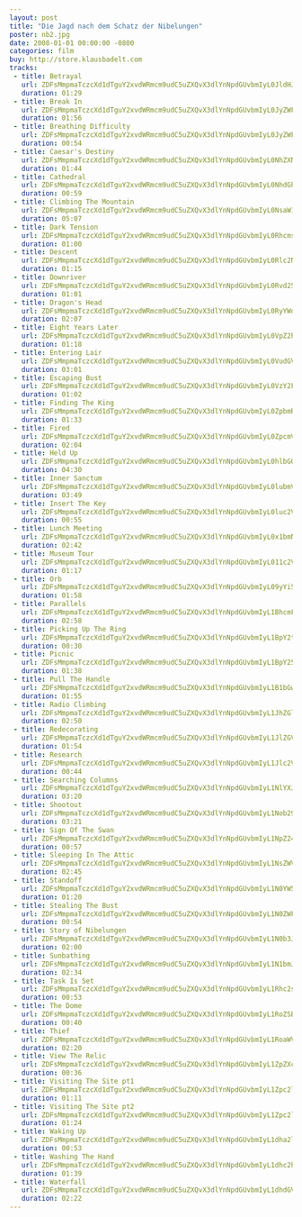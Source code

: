 ```yaml
---
layout: post
title: "Die Jagd nach dem Schatz der Nibelungen"
poster: nb2.jpg
date: 2008-01-01 00:00:00 -0800
categories: film
buy: http://store.klausbadelt.com
tracks:
 - title: Betrayal
   url: ZDFsMmpmaTczcXd1dTguY2xvdWRmcm9udC5uZXQvX3dlYnNpdGUvbmIyL0JldHJheWFsLm1wMw==
   duration: 01:29
 - title: Break In
   url: ZDFsMmpmaTczcXd1dTguY2xvdWRmcm9udC5uZXQvX3dlYnNpdGUvbmIyL0JyZWFrIEluLm1wMw==
   duration: 01:56
 - title: Breathing Difficulty
   url: ZDFsMmpmaTczcXd1dTguY2xvdWRmcm9udC5uZXQvX3dlYnNpdGUvbmIyL0JyZWF0aGluZyBEaWZmaWN1bHR5Lm1wMw==
   duration: 00:54
 - title: Caesar's Destiny
   url: ZDFsMmpmaTczcXd1dTguY2xvdWRmcm9udC5uZXQvX3dlYnNpdGUvbmIyL0NhZXNhcidzIERlc3RpbnkubXAz
   duration: 01:44
 - title: Cathedral
   url: ZDFsMmpmaTczcXd1dTguY2xvdWRmcm9udC5uZXQvX3dlYnNpdGUvbmIyL0NhdGhlZHJhbC5tcDM=
   duration: 00:59
 - title: Climbing The Mountain
   url: ZDFsMmpmaTczcXd1dTguY2xvdWRmcm9udC5uZXQvX3dlYnNpdGUvbmIyL0NsaW1iaW5nIFRoZSBNb3VudGFpbi5tcDM=
   duration: 05:07
 - title: Dark Tension
   url: ZDFsMmpmaTczcXd1dTguY2xvdWRmcm9udC5uZXQvX3dlYnNpdGUvbmIyL0RhcmsgVGVuc2lvbi5tcDM=
   duration: 01:00
 - title: Descent
   url: ZDFsMmpmaTczcXd1dTguY2xvdWRmcm9udC5uZXQvX3dlYnNpdGUvbmIyL0Rlc2NlbnQubXAz
   duration: 01:15
 - title: Downriver
   url: ZDFsMmpmaTczcXd1dTguY2xvdWRmcm9udC5uZXQvX3dlYnNpdGUvbmIyL0Rvd25yaXZlci5tcDM=
   duration: 01:01
 - title: Dragon's Head
   url: ZDFsMmpmaTczcXd1dTguY2xvdWRmcm9udC5uZXQvX3dlYnNpdGUvbmIyL0RyYWdvbidzIEhlYWQubXAz
   duration: 02:07
 - title: Eight Years Later
   url: ZDFsMmpmaTczcXd1dTguY2xvdWRmcm9udC5uZXQvX3dlYnNpdGUvbmIyL0VpZ2h0IFllYXJzIExhdGVyLm1wMw==
   duration: 01:18
 - title: Entering Lair
   url: ZDFsMmpmaTczcXd1dTguY2xvdWRmcm9udC5uZXQvX3dlYnNpdGUvbmIyL0VudGVyaW5nIExhaXIubXAz
   duration: 03:01
 - title: Escaping Bust
   url: ZDFsMmpmaTczcXd1dTguY2xvdWRmcm9udC5uZXQvX3dlYnNpdGUvbmIyL0VzY2FwaW5nIEJ1c3QubXAz
   duration: 01:02
 - title: Finding The King
   url: ZDFsMmpmaTczcXd1dTguY2xvdWRmcm9udC5uZXQvX3dlYnNpdGUvbmIyL0ZpbmRpbmcgVGhlIEtpbmcubXAz
   duration: 01:33
 - title: Fired
   url: ZDFsMmpmaTczcXd1dTguY2xvdWRmcm9udC5uZXQvX3dlYnNpdGUvbmIyL0ZpcmVkLm1wMw==
   duration: 02:04
 - title: Held Up
   url: ZDFsMmpmaTczcXd1dTguY2xvdWRmcm9udC5uZXQvX3dlYnNpdGUvbmIyL0hlbGQgVXAubXAz
   duration: 04:30
 - title: Inner Sanctum
   url: ZDFsMmpmaTczcXd1dTguY2xvdWRmcm9udC5uZXQvX3dlYnNpdGUvbmIyL0lubmVyIFNhbmN0dW0ubXAz
   duration: 03:49
 - title: Insert The Key
   url: ZDFsMmpmaTczcXd1dTguY2xvdWRmcm9udC5uZXQvX3dlYnNpdGUvbmIyL0luc2VydCBUaGUgS2V5Lm1wMw==
   duration: 00:55
 - title: Lunch Meeting
   url: ZDFsMmpmaTczcXd1dTguY2xvdWRmcm9udC5uZXQvX3dlYnNpdGUvbmIyL0x1bmNoIE1lZXRpbmcubXAz
   duration: 02:42
 - title: Museum Tour
   url: ZDFsMmpmaTczcXd1dTguY2xvdWRmcm9udC5uZXQvX3dlYnNpdGUvbmIyL011c2V1bSBUb3VyLm1wMw==
   duration: 01:17
 - title: Orb
   url: ZDFsMmpmaTczcXd1dTguY2xvdWRmcm9udC5uZXQvX3dlYnNpdGUvbmIyL09yYi5tcDM=
   duration: 01:58
 - title: Parallels
   url: ZDFsMmpmaTczcXd1dTguY2xvdWRmcm9udC5uZXQvX3dlYnNpdGUvbmIyL1BhcmFsbGVscy5tcDM=
   duration: 02:58
 - title: Picking Up The Ring
   url: ZDFsMmpmaTczcXd1dTguY2xvdWRmcm9udC5uZXQvX3dlYnNpdGUvbmIyL1BpY2tpbmcgVXAgVGhlIFJpbmcubXAz
   duration: 00:30
 - title: Picnic
   url: ZDFsMmpmaTczcXd1dTguY2xvdWRmcm9udC5uZXQvX3dlYnNpdGUvbmIyL1BpY25pYy5tcDM=
   duration: 01:38
 - title: Pull The Handle
   url: ZDFsMmpmaTczcXd1dTguY2xvdWRmcm9udC5uZXQvX3dlYnNpdGUvbmIyL1B1bGwgVGhlIEhhbmRsZS5tcDM=
   duration: 01:55
 - title: Radio Climbing
   url: ZDFsMmpmaTczcXd1dTguY2xvdWRmcm9udC5uZXQvX3dlYnNpdGUvbmIyL1JhZGlvIENsaW1iaW5nLm1wMw==
   duration: 02:50
 - title: Redecorating
   url: ZDFsMmpmaTczcXd1dTguY2xvdWRmcm9udC5uZXQvX3dlYnNpdGUvbmIyL1JlZGVjb3JhdGluZy5tcDM=
   duration: 01:54
 - title: Research
   url: ZDFsMmpmaTczcXd1dTguY2xvdWRmcm9udC5uZXQvX3dlYnNpdGUvbmIyL1Jlc2VhcmNoLm1wMw==
   duration: 00:44
 - title: Searching Columns
   url: ZDFsMmpmaTczcXd1dTguY2xvdWRmcm9udC5uZXQvX3dlYnNpdGUvbmIyL1NlYXJjaGluZyBDb2x1bW5zLm1wMw==
   duration: 03:20
 - title: Shootout
   url: ZDFsMmpmaTczcXd1dTguY2xvdWRmcm9udC5uZXQvX3dlYnNpdGUvbmIyL1Nob290b3V0Lm1wMw==
   duration: 03:21
 - title: Sign Of The Swan
   url: ZDFsMmpmaTczcXd1dTguY2xvdWRmcm9udC5uZXQvX3dlYnNpdGUvbmIyL1NpZ24gT2YgVGhlIFN3YW4ubXAz
   duration: 00:57
 - title: Sleeping In The Attic
   url: ZDFsMmpmaTczcXd1dTguY2xvdWRmcm9udC5uZXQvX3dlYnNpdGUvbmIyL1NsZWVwaW5nIEluIFRoZSBBdHRpYy5tcDM=
   duration: 02:45
 - title: Standoff
   url: ZDFsMmpmaTczcXd1dTguY2xvdWRmcm9udC5uZXQvX3dlYnNpdGUvbmIyL1N0YW5kb2ZmLm1wMw==
   duration: 01:20
 - title: Stealing The Bust
   url: ZDFsMmpmaTczcXd1dTguY2xvdWRmcm9udC5uZXQvX3dlYnNpdGUvbmIyL1N0ZWFsaW5nIFRoZSBCdXN0Lm1wMw==
   duration: 00:54
 - title: Story of Nibelungen
   url: ZDFsMmpmaTczcXd1dTguY2xvdWRmcm9udC5uZXQvX3dlYnNpdGUvbmIyL1N0b3J5IG9mIE5pYmVsdW5nZW4ubXAz
   duration: 02:00
 - title: Sunbathing
   url: ZDFsMmpmaTczcXd1dTguY2xvdWRmcm9udC5uZXQvX3dlYnNpdGUvbmIyL1N1bmJhdGhpbmcubXAz
   duration: 02:34
 - title: Task Is Set
   url: ZDFsMmpmaTczcXd1dTguY2xvdWRmcm9udC5uZXQvX3dlYnNpdGUvbmIyL1Rhc2sgSXMgU2V0Lm1wMw==
   duration: 00:53
 - title: The Dome
   url: ZDFsMmpmaTczcXd1dTguY2xvdWRmcm9udC5uZXQvX3dlYnNpdGUvbmIyL1RoZSBEb21lLm1wMw==
   duration: 00:40
 - title: Thief
   url: ZDFsMmpmaTczcXd1dTguY2xvdWRmcm9udC5uZXQvX3dlYnNpdGUvbmIyL1RoaWVmLm1wMw==
   duration: 02:20
 - title: View The Relic
   url: ZDFsMmpmaTczcXd1dTguY2xvdWRmcm9udC5uZXQvX3dlYnNpdGUvbmIyL1ZpZXcgVGhlIFJlbGljLm1wMw==
   duration: 00:36
 - title: Visiting The Site pt1
   url: ZDFsMmpmaTczcXd1dTguY2xvdWRmcm9udC5uZXQvX3dlYnNpdGUvbmIyL1Zpc2l0aW5nIFRoZSBTaXRlIHB0MS5tcDM=
   duration: 01:11
 - title: Visiting The Site pt2
   url: ZDFsMmpmaTczcXd1dTguY2xvdWRmcm9udC5uZXQvX3dlYnNpdGUvbmIyL1Zpc2l0aW5nIFRoZSBTaXRlIHB0Mi5tcDM=
   duration: 01:24
 - title: Waking Up
   url: ZDFsMmpmaTczcXd1dTguY2xvdWRmcm9udC5uZXQvX3dlYnNpdGUvbmIyL1dha2luZyBVcC5tcDM=
   duration: 00:53
 - title: Washing The Hand
   url: ZDFsMmpmaTczcXd1dTguY2xvdWRmcm9udC5uZXQvX3dlYnNpdGUvbmIyL1dhc2hpbmcgVGhlIEhhbmQubXAz
   duration: 01:39
 - title: Waterfall
   url: ZDFsMmpmaTczcXd1dTguY2xvdWRmcm9udC5uZXQvX3dlYnNpdGUvbmIyL1dhdGVyZmFsbC5tcDM=
   duration: 02:22
---
```

